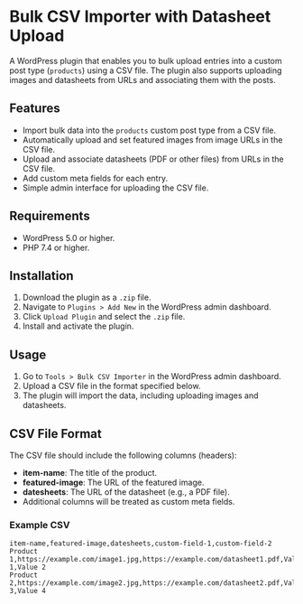 # Bulk CSV Importer with Datasheet Upload

A WordPress plugin that enables you to bulk upload entries into a custom post type (`products`) using a CSV file. The plugin also supports uploading images and datasheets from URLs and associating them with the posts.

## Features

- Import bulk data into the `products` custom post type from a CSV file.
- Automatically upload and set featured images from image URLs in the CSV file.
- Upload and associate datasheets (PDF or other files) from URLs in the CSV file.
- Add custom meta fields for each entry.
- Simple admin interface for uploading the CSV file.

## Requirements

- WordPress 5.0 or higher.
- PHP 7.4 or higher.

## Installation

1. Download the plugin as a `.zip` file.
2. Navigate to `Plugins > Add New` in the WordPress admin dashboard.
3. Click `Upload Plugin` and select the `.zip` file.
4. Install and activate the plugin.

## Usage

1. Go to `Tools > Bulk CSV Importer` in the WordPress admin dashboard.
2. Upload a CSV file in the format specified below.
3. The plugin will import the data, including uploading images and datasheets.

## CSV File Format

The CSV file should include the following columns (headers):

- **item-name**: The title of the product.
- **featured-image**: The URL of the featured image.
- **datesheets**: The URL of the datasheet (e.g., a PDF file).
- Additional columns will be treated as custom meta fields.

### Example CSV

```csv
item-name,featured-image,datesheets,custom-field-1,custom-field-2
Product 1,https://example.com/image1.jpg,https://example.com/datasheet1.pdf,Value 1,Value 2
Product 2,https://example.com/image2.jpg,https://example.com/datasheet2.pdf,Value 3,Value 4
```

